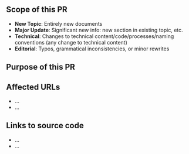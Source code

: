 ## Scope of this PR

<!-- REQUIRED
1. Leave the label that best describes the scope of your PR visible.
2. Delete the other non-applicable labels.

See more about labels: https://devdocs.magento.com/guides/v2.3/contributor-guide/contributing.html#devdocs
-->

- __New Topic__: Entirely new documents
- __Major Update__: Significant new info: new section in existing topic, etc.
- __Technical__: Changes to technical content/code/processes/naming conventions (any change to technical content)
- __Editorial__: Typos, grammatical inconsistencies, or minor rewrites

## Purpose of this PR

<!-- REQUIRED Describe the goal and the type of changes this PR covers. -->

## Affected URLs

<!-- REQUIRED List the URLs you are changing. Not needed for large numbers of files. -->

- ...
- ...

## Links to source code

<!--  REMOVE THIS SECTION IF NOT USED. If this PR references a file in a Magento codebase repository, add it here. -->

- ...
- ...

<!-- 
If you are fixing a Github issue, note it in the following format and the issue will automatically close when this PR is merged:
Fixes #<IssueNumber>

`master` is the default branch. PRs to this branch should be for current DevDocs content. Merged PRs to `master`go live on the site automatically. Work for future releases generally goes in the `develop` branch. Work with the DevDocs team if you are unsure where to submit your PR.
-->
